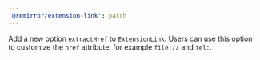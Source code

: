 ```yaml
---
'@remirror/extension-link': patch
---
```


Add a new option `extractHref` to `ExtensionLink`. Users can use this option to customize the `href` attribute, for example `file://` and `tel:`.
